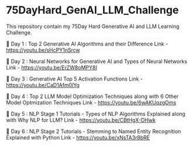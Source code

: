 # 75DayHard_GenAI_LLM_Challenge
This repository contain my 75Day Hard Generative AI and LLM Learning Challenge. 

🚨 Day 1 : Top 2 Generative AI Algorithms and their Difference
Link - https://youtu.be/sHcPY1nSrcw

🚨 Day 2 : Neural Networks for Generative AI and Types of Neural Networks
Link - https://youtu.be/ErZW8oMPY8I

🚨 Day 3 : Generative AI Top 5 Activation Functions
Link - https://youtu.be/CaD1Afm0lYg

🚨 Day 4 : Top 2 LLM Model Optimization Techniques along with 6 Other Model Optmization Techniques
Link - https://youtu.be/6wAKUqzgOms

🚨 Day 5 : NLP Stage 1 Tutorials - Types of NLP Algorithms Explained along with Why NLP for LLM?
Link - https://youtu.be/CBtHgX-DHwk

🚨 Day 6 : NLP Stage 2 Tutorials - Stemming to Named Entity Recognition Explained with Python
Link - https://youtu.be/xNsTA3r8bRE
